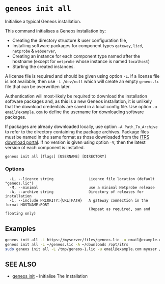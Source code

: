 # `geneos init all`

Initialise a typical Geneos installation.

This command initialises a Geneos installation by:

* Creating the directory structure & user configuration file,
* Installing software packages for component types `gateway`, `licd`, `netprobe` & `webserver`,
* Creating an instance for each component type named after the hostname (except for `netprobe` whose instance is named `localhost`)
* Starting the created instances.

A license file is required and should be given using option `-L`. If a license file is not available, then use `-L /dev/null` which will create an empty `geneos.lc` file that can be overwritten later.

Authentication will most-likely be required to download the installation software packages and, as this is a new Geneos installation, it is unlikely that the download credentials are saved in a local config file. Use option `-u email@example.com` to define the username for downloading software packages.

If packages are already downloaded locally, use option `-A Path_To_Archive` to refer to the directory containing the package archives.  Package files must be named in the same format as those downloaded from the [ITRS download portal](https://resources.itrsgroup.com/downloads). If no version is given using option `-V`, then the latest version of each component is installed.
```text
geneos init all [flags] [USERNAME] [DIRECTORY]
```

### Options

```text
  -L, --licence string                Licence file location (default "geneos.lic")
  -M, --minimal                       use a minimal Netprobe release
  -A, --archive string                Directory of releases for installation
  -i, --include PRIORITY:{URL|PATH}   A gateway connection in the format HOSTNAME:PORT
                                      (Repeat as required, san and floating only)
```

## Examples

```bash
geneos init all -L https://myserver/files/geneos.lic -u email@example.com
geneos init all -L ~/geneos.lic -A ~/downloads /opt/itrs
sudo geneos init all -L /tmp/geneos-1.lic -u email@example.com myuser /opt/geneos

```

## SEE ALSO

* [geneos init](geneos_init.md)	 - Initialise The Installation
